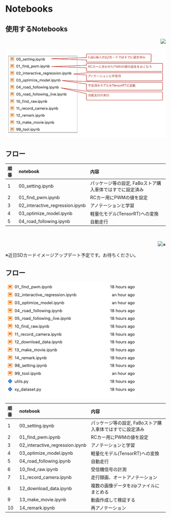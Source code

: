 # Notebooks

## 使用するNotebooks

<div style="text-align:right;">
<img src="./../img/signatureboardAI86V1.png">
</div>

![](./img/use_notebooks.jpg)

## フロー

|順番|notebook|内容|
|:--|:--|:--|
|1|00_setting.ipynb|パッケージ等の設定, FaBoストア購入車体ではすでに設定済み|
|2|01_find_pwm.ipynb|RCカー用にPWMの値を設定|
|3|02_interactive_regression.ipynb|アノテーションと学習|
|4|03_optimize_model.ipynb|軽量化モデル(TensorRT)への変換|
|5|04_road_following.ipynb|自動走行|

<br>
<br>

<div style="text-align:right;">
<img src="./../img/signatureboardAI86V2.png">※
</div>

※近日SDカードイメージアップデート予定です。お待ちください。

## フロー

![](./img/jupyter/jupyterfiles.png)

|順番|notebook|内容|
|:--|:--|:--|
|1|00_setting.ipynb|パッケージ等の設定, FaBoストア購入車体ではすでに設定済み|
|2|01_find_pwm.ipynb|RCカー用にPWMの値を設定|
|3|02_interactive_regression.ipynb|アノテーションと学習|
|4|03_optimize_model.ipynb|軽量化モデル(TensorRT)への変換|
|5|04_road_following.ipynb|自動走行|
|6|10_find_raw.ipynb|受信機信号の計測|
|7|11_record_camera.ipynb|走行録画、オートアノテーション|
|8|12_download_data.ipynb|複数の画像データをzipファイルにまとめる|
|9|13_make_movie.ipynb|動画作成して検証する|
|10|14_remark.ipynb|再アノテーション|
